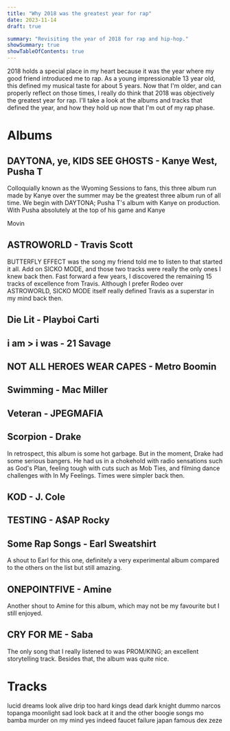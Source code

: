 ```yaml
---
title: "Why 2018 was the greatest year for rap"
date: 2023-11-14
draft: true

summary: "Revisiting the year of 2018 for rap and hip-hop."
showSummary: true
showTableOfContents: true
---
```


2018 holds a special place in my heart because it was the year where my good friend introduced me to rap. As a young impressionable 13 year old, this defined my musical taste for about 5 years. Now that I'm older, and can properly reflect on those times, I really do think that 2018 was objectively the greatest year for rap. I'll take a look at the albums and tracks that defined the year, and how they hold up now that I'm out of my rap phase.

# Albums

## DAYTONA, ye, KIDS SEE GHOSTS - Kanye West, Pusha T

Colloquially known as the Wyoming Sessions to fans, this three album run made by Kanye over the summer may be the greatest three album run of all time. We begin with DAYTONA; Pusha T's album with Kanye on production. With Pusha absolutely at the top of his game and Kanye 

Movin


## ASTROWORLD - Travis Scott

BUTTERFLY EFFECT was the song my friend told me to listen to that started it all. Add on SICKO MODE, and those two tracks were really the only ones I knew back then. Fast forward a few years, I discovered the remaining 15 tracks of excellence from Travis. Although I prefer Rodeo over ASTROWORLD, SICKO MODE itself really defined Travis as a superstar in my mind back then. 

## Die Lit - Playboi Carti

## i am > i was - 21 Savage

## NOT ALL HEROES WEAR CAPES - Metro Boomin

## Swimming - Mac Miller

## Veteran - JPEGMAFIA

## Scorpion - Drake

In retrospect, this album is some hot garbage. But in the moment, Drake had some serious bangers. He had us in a chokehold with radio sensations such as God's Plan, feeling tough with cuts such as Mob Ties, and filming dance challenges with In My Feelings. Times were simpler back then.

## KOD - J. Cole

## TESTING - A$AP Rocky

## Some Rap Songs - Earl Sweatshirt

A shout to Earl for this one, definitely a very experimental album compared to the others on the list but still amazing. 

## ONEPOINTFIVE - Amine

Another shout to Amine for this album, which may not be my favourite but I still enjoyed. 

## CRY FOR ME - Saba

The only song that I really listened to was PROM/KING; an excellent storytelling track. Besides that, the album was quite nice. 

# Tracks 

lucid dreams
look alive
drip too hard
kings dead
dark knight dummo
narcos
topanga
moonlight
sad
look back at it and the other boogie songs
mo bamba
murder on my mind
yes indeed
faucet failure
japan famous dex
zeze